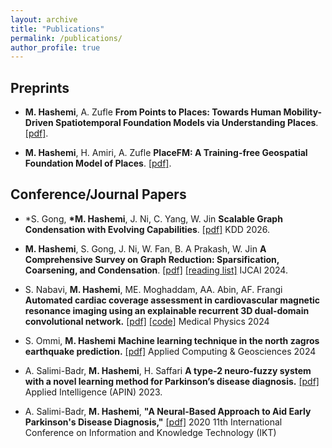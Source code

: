 ```yaml
---
layout: archive
title: "Publications"
permalink: /publications/
author_profile: true
---
```


## Preprints

- **M. Hashemi**, A. Zufle **From Points to Places: Towards Human Mobility-Driven Spatiotemporal Foundation Models via Understanding Places**. [[pdf]](https://arxiv.org/abs/2506.14570).

- **M. Hashemi**, H. Amiri, A. Zufle **PlaceFM: A Training-free Geospatial Foundation Model of Places**. [[pdf]](https://arxiv.org/abs/2507.02921).

## Conference/Journal Papers

- \*S. Gong, **\*M. Hashemi**, J. Ni, C. Yang, W. Jin **Scalable Graph Condensation with Evolving Capabilities**. [[pdf]](https://arxiv.org/abs/2502.17614) KDD 2026.

- **M. Hashemi**, S. Gong, J. Ni, W. Fan, B. A Prakash, W. Jin **A Comprehensive Survey on Graph Reduction: Sparsification, Coarsening, and Condensation**. [[pdf]](https://arxiv.org/pdf/2402.03358.pdf) [[reading list]](https://github.com/Emory-Melody/awesome-graph-reduction) IJCAI 2024.

- S. Nabavi, **M. Hashemi**, ME. Moghaddam, AA. Abin, AF. Frangi
  **Automated cardiac coverage assessment in cardiovascular magnetic resonance imaging using an explainable recurrent 3D dual‐domain convolutional network.** [[pdf]](https://aapm.onlinelibrary.wiley.com/doi/abs/10.1002/mp.17411) [[code]](https://github.com/mohammadhashemii/CMR_Cardiac_Coverage_Control) Medical Physics 2024

- S. Ommi, **M. Hashemi**
  **Machine learning technique in the north zagros earthquake prediction.** [[pdf]](https://www.sciencedirect.com/science/article/pii/S2590197424000107) Applied Computing & Geosciences 2024

- A. Salimi-Badr, **M. Hashemi**, H. Saffari **A type-2 neuro-fuzzy system with a novel learning method for Parkinson’s disease diagnosis.** [[pdf]](https://link.springer.com/article/10.1007/s10489-022-04276-8) Applied Intelligence (APIN) 2023.

- A. Salimi-Badr, **M. Hashemi**, **"A Neural-Based Approach to Aid Early Parkinson's Disease Diagnosis,"** [[pdf]](https://ieeexplore.ieee.org/abstract/document/9345635) 2020 11th International Conference on Information and Knowledge Technology (IKT)
